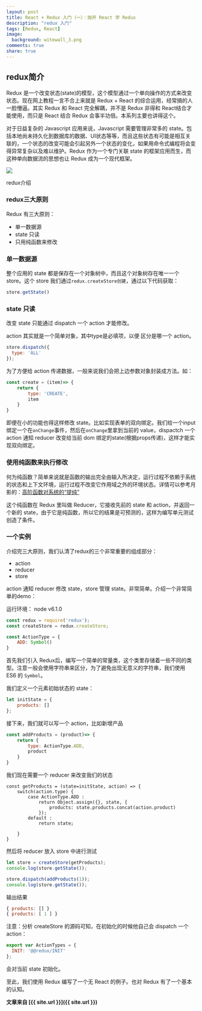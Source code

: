```yaml
---
layout: post
title: React + Redux 入门（一）：抛开 React 学 Redux
description: "redux 入门"
tags: [Redux, React]
image:
  background: witewall_3.png
comments: true
share: true
---
```


## redux简介

Redux 是一个改变状态(state)的模型，这个模型通过一个单向操作的方式来改变状态。现在网上教程一言不合上来就是 Redux + React 的综合运用，经常搞的人一脸懵逼。其实 Redux 和 React 完全解耦，并不是 Redux 非得和 React结合才能使用，而只是 React 结合 Redux 会事半功倍。本系列主要也讲得这个。

对于日益复杂的 Javascript 应用来说，Javascript 需要管理非常多的 state。包括本地尚未持久化到数据库的数据、UI状态等等，而且这些状态有可能是相互关联的，一个状态的改变可能会引起另外一个状态的变化，如果用命令式编程将会变得异常复杂以及难以维护。Redux 作为一个专门关联 state 的框架应用而生，而这种单向数据流的思想也让 Redux 成为一个现代框架。

<!--more-->

![](http://img4.tbcdn.cn/L1/461/1/3db24afe31e7218b4ac6cc74497204250b2f5f3a)

redux介绍

### redux三大原则

Redux 有三大原则：

- 单一数据源
- state 只读
- 只用纯函数来修改

### 单一数据源

整个应用的 state 都是保存在一个对象树中，而且这个对象树存在唯一一个 store。这个 store 我们通过`redux.createStore创建`，通过以下代码获取：

```js
store.getState()
```	

### state 只读

改变 state 只能通过 dispatch 一个 action 才能修改。

action 其实就是一个简单对象，其中type是必填项，以便 区分是哪一个 action。

```js
store.dispatch({
  type: 'ALL'
});
```

为了方便给 action 传递数据，一般来说我们会把上边参数对象封装成方法。如：

```js
const create = (item)=> {
	return {
		type: 'CREATE',
		item
	}
}
```

即便在小的功能也得这样修改 state。比如实现表单的双向绑定。我们给一个input绑定一个在`onChange`事件，然后在`onChange`里拿到当前的 value，dispactch 一个 action 通知 reducer 改变给当前 dom 绑定的state(根据props传递)，这样才能实现双向绑定。


### 使用纯函数来执行修改

何为纯函数？简单来说就是函数的输出完全由输入所决定，运行过程不依赖于系统的状态和上下文环境，运行过程不改变它作用域之外的环境状态。详情可以参考月影的：[高阶函数对系统的“提纯”](https://www.h5jun.com/post/higher-order-function-play-with-pure-function.html)

这个纯函数在 Redux 里叫做 Reducer，它接收先前的 state 和 action，并返回一个新的 state，由于它是纯函数，所以它的结果是可预测的，这样为编写单元测试创造了条件。

### 一个实例

介绍完三大原则，我们认清了redux的三个非常重要的组成部分：

- action
- reducer
- store

action 通知 reducer 修改 state，store 管理 state。非常简单。介绍一个非常简单的demo：

运行环境： node v6.1.0

```js
const redux = require('redux');
const createStore = redux.createStore;

const ActionType = {
	ADD: Symbol()
}
```

首先我们引入 Redux后，编写一个简单的常量类，这个类里存储着一些不同的类型。注意一般会使用字符串来区分，为了避免出现无意义的字符串，我们使用 ES6 的 `Symbol`。

我们定义一个元素初始状态的 state：

```js
let initState = {
	products: []
};
```

接下来，我们就可以写一个 action，比如新增产品

```js
const addProducts = (product)=> {
	return {
		type: ActionType.ADD,
		product
	}
}
```

我们现在需要一个 reducer 来改变我们的状态

```
const getProducts = (state=initState, action) => {
	switch(action.type) {
		case ActionType.ADD : 
			return Object.assign({}, state, {
				products: state.products.concat(action.product)
			});
		default : 
			return state;

	}
}
```

然后将 reducer 放入 store 中进行测试

```js
let store = createStore(getProducts);
console.log(store.getState());

store.dispatch(addProducts(1));
console.log(store.getState());
```

输出结果

```js
{ products: [] }
{ products: [ 1 ] }
```

注意：分析 createStore 的源码可知，在初始化的时候他自己会 dispatch 一个 action：

```js
export var ActionTypes = {
  INIT: '@@redux/INIT'
};

```

会对当前 state 初始化。

至此，我们使用 Redux 编写了一个无 React 的例子。也对 Redux 有了一个基本的认知。

**文章来自 [{{ site.url }}]({{ site.url }})**